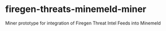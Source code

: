 # firegen-threats-minemeld-miner
Miner prototype for integration of Firegen Threat Intel Feeds into Minemeld
